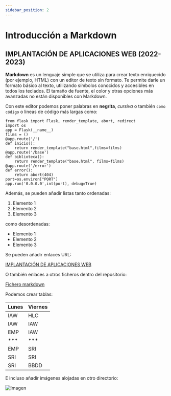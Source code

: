 ```yaml
---
sidebar_position: 2
---
```


# Introducción a Markdown
## IMPLANTACIÓN DE APLICACIONES WEB (2022-2023)


**Markdown** es un lenguaje simple que se utiliza para crear texto enriquecido (por ejemplo, HTML) con un editor de texto sin formato. Te permite darle un formato básico al texto, utilizando símbolos conocidos y accesibles en todos los teclados. El tamaño de fuente, el color y otras opciones más avanzadas no están disponibles con Markdown.

Con este editor podemos poner palabras en **negrita**, *cursiva* o también `como código` o lineas de código más largas como:


```
from flask import Flask, render_template, abort, redirect
import os
app = Flask(__name__)
films = ()	
@app.route('/')
def inicio():
    return render_template("base.html",films=films)
@app.route('/base')
def biblioteca():
    return render_template("base.html", films=films)
@app.route('/error')
def error():
    return abort(404)
port=os.environ["PORT"]
app.run('0.0.0.0',int(port), debug=True)
```

Además, se pueden añadir listas tanto ordenadas:

1. Elemento 1
2. Elemento 2
3. Elemento 3

como desordenadas:

- Elemento 1
- Elemento 2
- Elemento 3

Se pueden añadir enlaces URL:

[IMPLANTACIÓN DE APLICACIONES WEB](https://fp.josedomingo.org/iaw2223/1_introduccion/t2.html)

O también enlaces a otros ficheros dentro del repositorio:

[Fichero markdown](/docs/Tasks/intro_git.md)

Podemos crear tablas:

| Lunes | Viernes |
| ----------- | ----------- |
| IAW | HLC |
| IAW | IAW |
| EMP | IAW |
| *** | *** |
| EMP | SRI |
| SRI | SRI |
| SRI | BBDD |

E incluso añadir imágenes alojadas en otro directorio:

![Imagen](/img/IAW/taller2IAW.jpg)